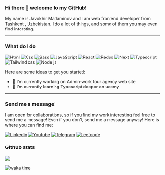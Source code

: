 ### Hi there 👋  welcome to my GitHub!

My name is Javokhir Madaminov and I am web frontend developer from Tashkent , Uzbekistan. I do a lot of things, and some of them  you may even find intersting.

---
### What do I do
<p>
<img src="https://img.shields.io/badge/Html-E34F26?logo=html5&logoColor=white&style=for-the-badge" alt="Html" />
<img src="https://img.shields.io/badge/css3-1572B6?logo=css3&logoColor=white&style=for-the-badge" alt="Css" />
<img src="https://img.shields.io/badge/sass-CC6699?logo=sass&logoColor=white&style=for-the-badge" alt="Sass" />
<img src="https://img.shields.io/badge/javascript-F7DF1E?logo=javascript&logoColor=white&style=for-the-badge" alt="JavaScript" />
<img src="https://img.shields.io/badge/React-61DAFB?logo=react&logoColor=white&style=for-the-badge" alt="React" />
<img src="https://img.shields.io/badge/redux-764ABC?logo=redux&logoColor=white&style=for-the-badge" alt="Redux" />
<img src="https://img.shields.io/badge/nexttjs-000000?logo=nextdotjs&logoColor=sky&style=for-the-badge" alt="Next" />
<img src="https://img.shields.io/badge/typescript-3178C6?logo=typescript&logoColor=black&style=for-the-badge" alt="Typescript" />
<img src="https://img.shields.io/badge/tailwindcss-06B6D4?logo=tailwindcss&logoColor=black&style=for-the-badge" alt="Tailwind css" />
<img src="https://img.shields.io/badge/nodejs-5FA04E?logo=nodedotjs&logoColor=white&style=for-the-badge" alt="Node js" />
</p>
Here are some ideas to get you started:

- 🔭 I’m currently working on Admin-work tour agency web site
- 🌱 I’m currently learning Typescript deeper on udemy

---

### Send me a message!

I am open for collaborations, so if you find my work interesting feel free to send me a message! Even if you don't, send me a message anyway! Here is where you can find me:

<p>
  <a href="https://www.linkedin.com/in/javohir-m-1715ab249/"><img src="https://img.shields.io/badge/linkedin-0A66C2?logo=linkedin&logoColor=white&style=for-the-badge" alt="Linkedin"/></a>
  <a href="https://www.youtube.com/@iwechannel1966"><img src="https://img.shields.io/badge/youtube-FF0000?logo=youtube&logoColor=white&style=for-the-badge" alt="Youtube"/></a>
  <a href="https://t.me/FLY_EAGLE_99"><img src="https://img.shields.io/badge/telegram-26A5E4?logo=telegram&logoColor=white&style=for-the-badge" alt="Telegram"/></a>
  <a href="https://leetcode.com/u/Eagle_mj/"><img src="https://img.shields.io/badge/leetcode-FFA116?logo=leetcode&logoColor=white&style=for-the-badge" alt="Leetcode"/></a>
</p>

### Github stats
<p>
<img align="center" src="https://github-readme-stats.vercel.app/api?username=EAGLEMadaminov&show_icons=true&theme=transparent" />
  <img align="center" style="marginLeft:15px" src="https://github-readme-stats.vercel.app/api/top-langs/?username=EAGLEMadaminov&layout=compact" alt=""/>
</p>
  <img align="center" style="matgitTop:20px" src="https://github-readme-stats.vercel.app/api/wakatime?username=@Javohirbek" alt="waka time"/>

